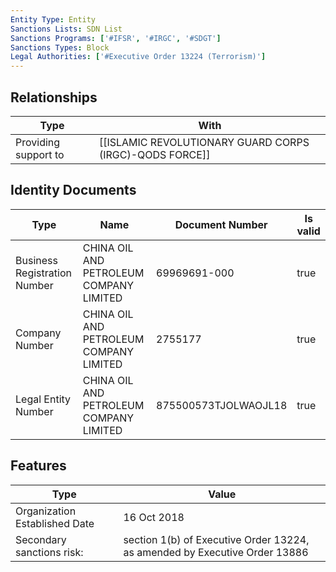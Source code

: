 ```yaml
---
Entity Type: Entity
Sanctions Lists: SDN List
Sanctions Programs: ['#IFSR', '#IRGC', '#SDGT']
Sanctions Types: Block
Legal Authorities: ['#Executive Order 13224 (Terrorism)']
---
```


## Relationships
| Type  | With      | 
|-------|-----------|
| Providing support to | [[ISLAMIC REVOLUTIONARY GUARD CORPS (IRGC)-QODS FORCE]] |

## Identity Documents
| Type  | Name      | Document Number | Is valid |
|-------|-----------|-----------------|----------|
| Business Registration Number | CHINA OIL AND PETROLEUM COMPANY LIMITED | 69969691-000 | true |
| Company Number | CHINA OIL AND PETROLEUM COMPANY LIMITED | 2755177 | true |
| Legal Entity Number | CHINA OIL AND PETROLEUM COMPANY LIMITED | 875500573TJOLWAOJL18 | true |

## Features
| Type  | Value      |
|-------|------------|
| Organization Established Date | 16 Oct 2018 |
| Secondary sanctions risk: | section 1(b) of Executive Order 13224, as amended by Executive Order 13886 |

